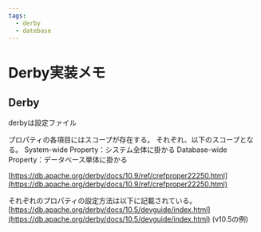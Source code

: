 ```yaml
---
tags:
  - derby
  - datebase
---
```


# Derby実装メモ

## Derby

derbyは設定ファイル

プロパティの各項目にはスコープが存在する。 それぞれ、以下のスコープとなる。 System-wide Property：システム全体に掛かる Database-wide Property：データベース単体に掛かる

[https://db.apache.org/derby/docs/10.9/ref/crefproper22250.html](https://db.apache.org/derby/docs/10.9/ref/crefproper22250.html)

それぞれのプロパティの設定方法は以下に記載されている。 [https://db.apache.org/derby/docs/10.5/devguide/index.html](https://db.apache.org/derby/docs/10.5/devguide/index.html) \(v10.5の例\)

